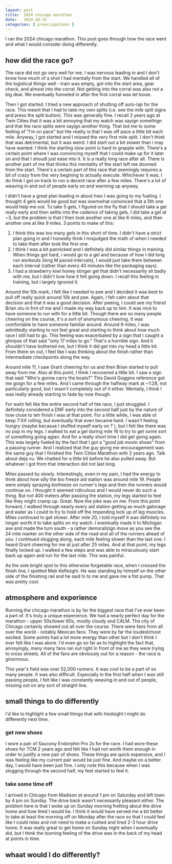 ```yaml
---
layout: post
title:  2024 chicago marathon
date:   2024-10-15
categories: [ preoccupations ]
---
```


I ran the 2024 chicago marathon. This post goes through
how the race went and what I would consider doing differently.

## how did the race go?
The race did not go very well for me. I was nervous leading in
and I don't know how much of a shot I had mentally from the
start. We handled all of the logistical things well - train was
empty, got into the start area, gear check, and almost into the 
corral. Not getting into the corral was also not a big deal. 
We eventually funneled in after the first corral was let loose. 

Then I got started. I tried a new approach of shutting off 
auto-lap for the race. This meant that I had to take my own
splits (i.e. see the mile split signs and press the split button).
This was generally fine. I recall 2 years ago at Twin Cities that
it was a bit annoying that my watch was sayign somethign and that 
the race splits were sayign another thing. That led me to some
feeling of "I'm on pace" but hte reality is that I was off pace
a little bit each mile. Anyway, I got started and I missed
the very first mile split. I don't think that was detrimental,
but it was weird. I did start out a bit slower than i may have 
wanted. I think the starting slow point is hard to grapple with. 
There's a certain point where I was convincing myself that I 
could make up for it later on and that I shoudl just ease into
it. It is a really long race after all. There is another part of
me that thinks this mentality of the start left me doomed from 
the start. There's a certain part of this race that seemingly
requires a bit of crazy from the very begining to actually
execute. Whichever it was, I do think I got on track to run
a decent race after a few miles. There's a lot of weaving in
and out of people early on and warming up anyway.

I didn't have a great plan leading in about hwo I was going 
to my fueling. I thought 4 gels would be good but was soemwhat
convinced that a 5th one would help me out. To take 5 gels, 
I figured on the fly that I should take a gel really early and
then settle into the cadence of taking gels. I did take a gel
at ~3, but the problem is that I then took another one at 
like 6 miles, and then another one at like 9 miles. 3 points to
make of this:
1. I think this was too many gels in this short of time. I didn't
have a strict plan going in and I honestly think I misjudged
the math of when I needed to take them after took the first one.
1. I think I was a bit pannicked and I definitely did similar
things in training. When things got hard, i would go to a gel 
and because of how I did long run workouts (long M paced intervals),
I would just take them between each interval (rather than every
40 minutes like the packaging says).
1. I had a strawberry kiwi honey stinger gel that didn't 
necessarily sit badly with me, but I didn't love how it felt
going down. I recall this feeling in training, but i largely 
ignored it.

Around the 10k mark, I felt like I needed to pee and I decided it was
best to pull off really quick around 10k and pee. Again, I felt
calm about that decision and that it was a good decision. After
peeing, I could see my friend Brian otu in frnt of me and I made
my way back up to him. It was nice to have someone to run with for a 
little bit. Though there are so many people cheering on the course,
it's a sort of anonymous cheering. It was comfortable to have
someone familiar around. Around 9 miles, I was admittedly starting
to not feel great and starting to think about how much race I still
had to go. This feeling was exacerbated by a sign that I caught a
glimpse of that said "only 17 miles to go." That's a horrible sign.
And it shouldn't have bothered me, but I think it did get into
my head a little bit. From there on out, I feel like I was thinking
about the finish rather than intermediate checkpoints along the way.

Around mile 11, I saw Grant cheering for us and then Brian started
to pull away from me. Also at this point, I think I recovered a 
little bit. I saw a sign that said "Who's gonna carry the boats?" 
This David Goggins reference got me goign for a few miles. And 
I came through the halfway mark at ~1:28, not particularly good,
but I wasn't completely out of it either. Mentally, I think
I was really already starting to fade by now though.

For waht felt like the entire second half of hte race, I just
struggled. I definitely considered a DNF early into the second half
just by the nature of how close to teh finish I was at that point.
For a little while, I was able ot keep 7:XX rolling,
but eventually that even became hard. I wasn't feeling hungry
(maybe becasue I stuffed myself early on ? ), but I felt like there
was no pop in my legs. I walked to eat a gel during mile 16 to
try to get some sort of something going agian. And for a really
short time I did get going again. This was largely fueled
by the fact that I got a "good job movin shoes" from a passing
runner. And I realized that the guy givng me encouragement 
was the same guy that I finished the Twin Cities Marathon
with 2 years ago. Talk about deja vu. We chatted for a little bit
before he also pulled away. But whatever I got from that
interaction did not last long. 

Miles passed by slowly. Interestingly, even in my pain, I had the 
energy to think about how silly the bio freeze aid station was around
mile 19. People were simply spraying biofreeze on runner's legs 
and then the runners would continue on. I thought it seemed 
ridiculous and I would never do such a thing. But not 400 meters
after passing the station, my legs started to feel like they might
cramp up. Great. Now the joke was on me. From this point forward, 
I walked through nearly every aid station getting as much gatorage and
water as I could to try to hold off the impending lock up of 
leg muscles. Miles continued to get slower. After mile 20, i told
myself it was definitely no longer worth it to take splits on 
my watch. I eventually made it to Michigan ave and made the turn 
south - a rather demoralizign move as you see the 24 mile marker
on the other side of the road and all of the runners ahead of you.
I continued slogging along, each mile feeling slower than the last
one. I heard Grant cheering for me at just after 25 miles. And
at that point, my legs finally locked up. I walked a few steps
and was able to miraculously start back up again and run for the
last mile. This was painful.

As the sole bright spot to this otherwise forgetable race, when
I crossed the finish line, I spotted Meb Keflezghi. He was 
standing by himself on the other side of the finishing rail
and he said hi to me and gave me a fist pump. That was pretty
cool. 

## atmosphere and experience
Running the chicago marathon is by far the biggest race that I've
ever been a part of. It's truly a unique experience. We had a
nearly perfect day for the marathon - upper 50s/lower 60s, mostly
cloudy and CALM. The city of Chicago certainly showed out all
over the course. There were fans from all over the world - notably
Mexican fans. They were by far the loudest/most excited.
Some points had a lot more energy than other
but I don't think I ever felt like I was alone. I'd even go so
far as to highlight the fact that, annoyingly, many many fans 
ran out right in front of me as they were trying to cross streets.
All of the fans are obviously out for a reason - the race is
ginormous. 

This year's field was over 52,000 runners. It was cool to be a 
part of so many people. It was also difficult. Especially in the
first half when I was still passing people, I felt like I was 
constantly weaving in and out of people, missing out on any sort of 
straight line. 

## small things to do differently
I'd like to highlight a few small things that with hindsight I might
do differently next time.

### get new shoes
I wore a pair of Saucony Endorphin Pro 2s for the race. I had wore 
these shoes for TCM 2 years ago and felt like I had not worth them
enough in order to justify a new pair of shoes. These things are
quick expensive, and I was feeling like my current pair would be
just fine. And maybe on a better day, I would have been just fine. 
I only note this because when I was slogging through the second half,
my feet started to feel it. 

### take some time off
I arrived in Chicago from Madison at around 1 pm on Saturday and left
town by 4 pm on Sunday. The drive back wasn't necessarily 
pleasant either. The problem here is that I woke up on Sunday morning
fretting about the drive home and how tired I would be. I think it
would have served me a bit better to take at least the morning off on
Monday after the race so that I could feel like I could relax and
not need to make a rushed and tired 2-3 hour drive home. It was
really great to get home on Sunday night when I eventually did,
but I think the looming feeling of the drive was in the back
of my head at points in time. 

## whaat would I do differently?
